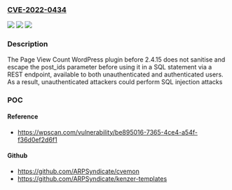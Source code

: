 ### [CVE-2022-0434](https://cve.mitre.org/cgi-bin/cvename.cgi?name=CVE-2022-0434)
![](https://img.shields.io/static/v1?label=Product&message=Page%20View%20Count&color=blue)
![](https://img.shields.io/static/v1?label=Version&message=n%2Fa&color=blue)
![](https://img.shields.io/static/v1?label=Vulnerability&message=CWE-89%20SQL%20Injection&color=brighgreen)

### Description

The Page View Count WordPress plugin before 2.4.15 does not sanitise and escape the post_ids parameter before using it in a SQL statement via a REST endpoint, available to both unauthenticated and authenticated users. As a result, unauthenticated attackers could perform SQL injection attacks

### POC

#### Reference
- https://wpscan.com/vulnerability/be895016-7365-4ce4-a54f-f36d0ef2d6f1

#### Github
- https://github.com/ARPSyndicate/cvemon
- https://github.com/ARPSyndicate/kenzer-templates

